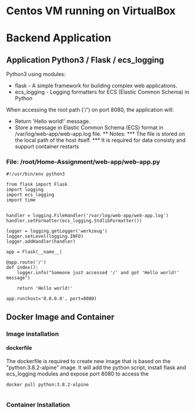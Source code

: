 
# Centos VM running on VirtualBox


# Backend Application
## Application Python3 / Flask / ecs_logging

Python3 using modules:
* flask - A simple framework for building complex web applications.
* ecs_logging - Logging formatters for ECS (Elastic Common Schema) in Python

When accessing the root path ('/') on port 8080, the application will:
* Return 'Hello world!' message.
* Store a message in Elastic Common Schema (ECS) format in /var/log/web-app/web-app.log file.
 ** Notes:
 *** The file is stored on the local path of the host itself.
 *** It is required for data consisty and suppurt container restarts



### File: /root/Home-Assignment/web-app/web-app.py
```
#!/usr/bin/env python3

from flask import Flask
import logging
import ecs_logging
import time


handler = logging.FileHandler('/var/log/web-app/web-app.log')
handler.setFormatter(ecs_logging.StdlibFormatter())

logger = logging.getLogger('werkzeug')
logger.setLevel(logging.INFO)
logger.addHandler(handler)

app = Flask(__name__)

@app.route('/')
def index():
    logger.info("Someone just accessed '/' and got 'Hello world!' message")

    return 'Hello world!'

app.run(host='0.0.0.0', port=8080)

```
## Docker Image and Container
### Image installation
#### dockerfile
The dockerfile is required to create new image that is based on the "python:3.8.2-alpine" image.
It will add the python script, install flask and ecs_logging modules and expose port 8080 to access the 

```
docker pull python:3.8.2-alpine


```

### Container Installation
